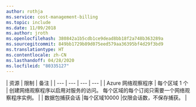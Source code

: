 ```yaml
---
author: rothja
ms.service: cost-management-billing
ms.topic: include
ms.date: 11/09/2018
ms.author: jroth
ms.openlocfilehash: 380842a1b5cdb1ce9dead8bb18f2a748b363289a
ms.sourcegitcommit: 849bb1729b89d075eed579aa36395bf4d29f3bd9
ms.translationtype: HT
ms.contentlocale: zh-CN
ms.lasthandoff: 04/28/2020
ms.locfileid: "80335127"
---
```

| 资源 | 限制 | 备注 |
| --- | --- | --- | --- |
| Azure 网络观察程序 | 每个区域 1 个 | 创建网络观察程序以启用对服务的访问。 每个区域的每个订阅只需要一个网络观察程序实例。 |
| 数据包捕获会话 |每个区域10000 |仅限会话数，不保存捕获。 |
